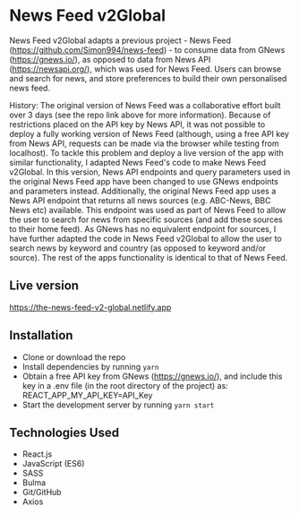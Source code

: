 # News Feed v2Global

News Feed v2Global adapts a previous project - News Feed (https://github.com/Simon994/news-feed) - to consume data from GNews (https://gnews.io/), as opposed to data from News API (https://newsapi.org/), which was used for News Feed.
Users can browse and search for news, and store preferences to build their own personalised news feed.

History: The original version of News Feed was a collaborative effort built over 3 days (see the repo link above for more information). Because of restrictions placed on the API key by News API, it was not possible to deploy a fully working version of News Feed (although, using a free API key from News API, requests can be made via the browser while testing from localhost). To tackle this problem and deploy a live version of the app with similar functionality, I adapted News Feed's code to make News Feed v2Global. In this version, News API endpoints and query parameters used in the original News Feed app have been changed to use GNews endpoints and parameters instead. Additionally, the original News Feed app uses a News API endpoint that returns all news sources (e.g. ABC-News, BBC News etc) available. This endpoint was used as part of News Feed to allow the user to search for news from specific sources (and add these sources to their home feed). As GNews has no equivalent endpoint for sources, I have further adapted the code in News Feed v2Global to allow the user to search news by keyword and country (as opposed to keyword and/or source). The rest of the apps functionality is identical to that of News Feed.

## Live version
https://the-news-feed-v2-global.netlify.app


## Installation
* Clone or download the repo
* Install dependencies by running `yarn`
* Obtain a free API key from GNews (https://gnews.io/), and include this key in a .env file (in the root directory of the project) as: REACT_APP_MY_API_KEY=API_Key
* Start the development server by running `yarn start` 

## Technologies Used
* React.js
* JavaScript (ES6)
* SASS
* Bulma
* Git/GitHub
* Axios




